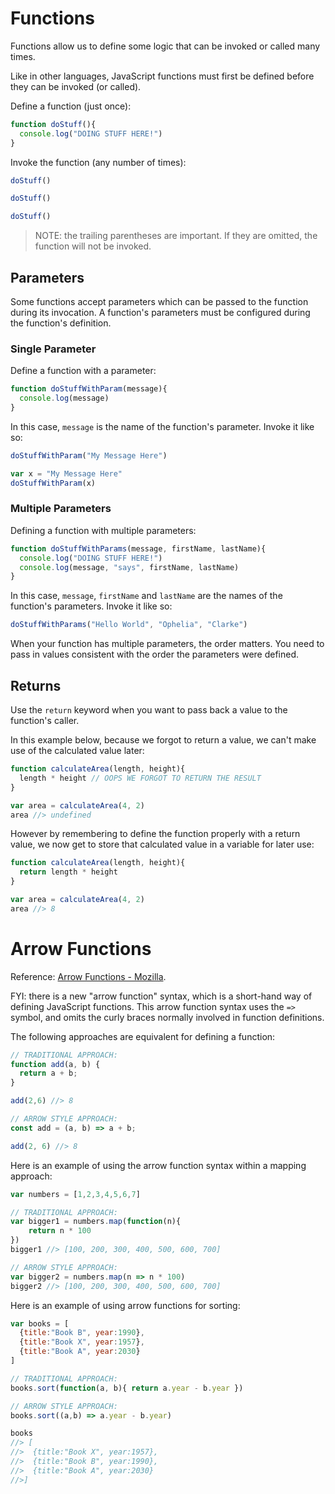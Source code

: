 # Functions

Functions allow us to define some logic that can be invoked or called many times.

Like in other languages, JavaScript functions must first be defined before they can be invoked (or called).

Define a function (just once):

```` js
function doStuff(){
  console.log("DOING STUFF HERE!")
}
````

Invoke the function (any number of times):

```` js
doStuff()

doStuff()

doStuff()
````

> NOTE: the trailing parentheses are important. If they are omitted, the function will not be invoked.

## Parameters

Some functions accept parameters which can be passed to the function during its invocation. A function's parameters must be configured during the function's definition.

### Single Parameter

Define a function with a parameter:

```` js
function doStuffWithParam(message){
  console.log(message)
}
````

In this case, `message` is the name of the function's parameter. Invoke it like so:

```` js
doStuffWithParam("My Message Here")
````

```` js
var x = "My Message Here"
doStuffWithParam(x)
````

### Multiple Parameters

Defining a function with multiple parameters:

```` js
function doStuffWithParams(message, firstName, lastName){
  console.log("DOING STUFF HERE!")
  console.log(message, "says", firstName, lastName)
}
````

In this case, `message`, `firstName` and `lastName` are the names of the function's parameters. Invoke it like so:

```` js
doStuffWithParams("Hello World", "Ophelia", "Clarke")
````

When your function has multiple parameters, the order matters. You need to pass in values consistent with the order the parameters were defined.


## Returns

Use the `return` keyword when you want to pass back a value to the function's caller.

In this example below, because we forgot to return a value, we can't make use of the calculated value later:

```` js
function calculateArea(length, height){
  length * height // OOPS WE FORGOT TO RETURN THE RESULT
}

var area = calculateArea(4, 2)
area //> undefined
````

However by remembering to define the function properly with a return value, we now get to store that calculated value in a variable for later use:

```` js
function calculateArea(length, height){
  return length * height
}

var area = calculateArea(4, 2)
area //> 8
````

# Arrow Functions

Reference: [Arrow Functions - Mozilla](https://developer.mozilla.org/en-US/docs/Web/JavaScript/Reference/Functions/Arrow_functions).

FYI: there is a new "arrow function" syntax, which is a short-hand way of defining JavaScript functions. This arrow function syntax uses the `=>` symbol, and omits the curly braces normally involved in function definitions.

The following approaches are equivalent for defining a function:

```js
// TRADITIONAL APPROACH:
function add(a, b) {
  return a + b;
}

add(2,6) //> 8

// ARROW STYLE APPROACH:
const add = (a, b) => a + b;

add(2, 6) //> 8
```

Here is an example of using the arrow function syntax within a mapping approach:

```js
var numbers = [1,2,3,4,5,6,7]

// TRADITIONAL APPROACH:
var bigger1 = numbers.map(function(n){
    return n * 100
})
bigger1 //> [100, 200, 300, 400, 500, 600, 700]

// ARROW STYLE APPROACH:
var bigger2 = numbers.map(n => n * 100)
bigger2 //> [100, 200, 300, 400, 500, 600, 700]
```


Here is an example of using arrow functions for sorting:

```js
var books = [
  {title:"Book B", year:1990},
  {title:"Book X", year:1957},
  {title:"Book A", year:2030}
]

// TRADITIONAL APPROACH:
books.sort(function(a, b){ return a.year - b.year })

// ARROW STYLE APPROACH:
books.sort((a,b) => a.year - b.year)

books
//> [
//>  {title:"Book X", year:1957},
//>  {title:"Book B", year:1990},
//>  {title:"Book A", year:2030}
//>]
```
